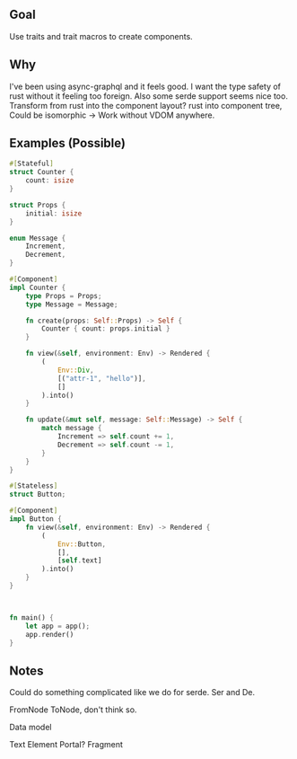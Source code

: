## Goal

Use traits and trait macros to create components.

## Why

I've been using async-graphql and it feels good.
I want the type safety of rust without it feeling too foreign.
Also some serde support seems nice too. Transform from rust into the component layout?
rust into component tree,
Could be isomorphic -> Work without VDOM anywhere.

## Examples (Possible)

```rs
#[Stateful]
struct Counter {
    count: isize
}

struct Props {
    initial: isize
}

enum Message {
    Increment,
    Decrement,
}

#[Component]
impl Counter {
    type Props = Props;
    type Message = Message;

    fn create(props: Self::Props) -> Self {
        Counter { count: props.initial }
    }

    fn view(&self, environment: Env) -> Rendered {
        (
            Env::Div,
            [("attr-1", "hello")],
            []
        ).into()
    }

    fn update(&mut self, message: Self::Message) -> Self {
        match message {
            Increment => self.count += 1,
            Decrement => self.count -= 1,
        }
    }
}

#[Stateless]
struct Button;

#[Component]
impl Button {
    fn view(&self, environment: Env) -> Rendered {
        (
            Env::Button,
            [],
            [self.text]
        ).into()
    }
}



fn main() {
    let app = app();
    app.render()
}
```

## Notes

Could do something complicated like we do for serde. Ser and De.

FromNode ToNode, don't think so.

Data model

Text
Element
Portal?
Fragment
